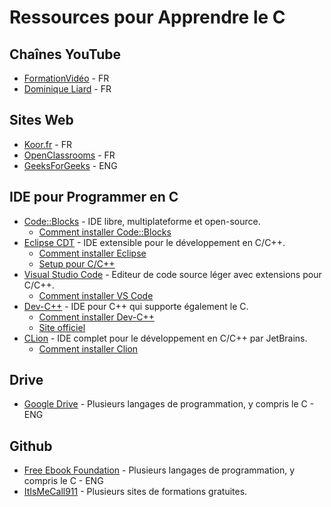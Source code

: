 # Ressources pour Apprendre le C

## Chaînes YouTube
- [FormationVidéo](https://www.youtube.com/@formation-video) - FR
- [Dominique Liard](https://www.youtube.com/@DominiqueLiard06) - FR
## Sites Web
- [Koor.fr](https://koor.fr/) - FR
- [OpenClassrooms](https://openclassrooms.com/fr/) - FR
- [GeeksForGeeks](https://www.geeksforgeeks.org/) - ENG
## IDE pour Programmer en C
- [Code::Blocks](http://www.codeblocks.org/) - IDE libre, multiplateforme et open-source.
  - [Comment installer Code::Blocks](https://www.youtube.com/watch?v=RCTAldZaosI)
- [Eclipse CDT](https://www.eclipse.org/cdt/) - IDE extensible pour le développement en C/C++.
  - [Comment installer Eclipse](https://www.youtube.com/watch?v=Ax8B20_Ipho)
  - [Setup pour C/C++](https://www.youtube.com/watch?v=zd0rsXe-WJg)
- [Visual Studio Code](https://code.visualstudio.com/) - Editeur de code source léger avec extensions pour C/C++.
  - [Comment installer VS Code](https://www.youtube.com/watch?v=-UEbHGufGTk)
- [Dev-C++](https://sourceforge.net/projects/orwelldevcpp/) - IDE pour C++ qui supporte également le C.
  - [Comment installer Dev-C++](https://www.youtube.com/watch?v=XJyPDRicHNw)
  - [Site officiel](https://www.bloodshed.net/devcpp.html)
- [CLion](https://www.jetbrains.com/clion/) - IDE complet pour le développement en C/C++ par JetBrains.
  - [Comment installer Clion](https://www.youtube.com/watch?v=pGdDt_Kw76A)
## Drive
- [Google Drive](https://drive.google.com/file/d/1vMGkHwZ1yW6oraN_XWdXzwspV_ojgbf6/view?usp=sharing) - Plusieurs langages de programmation, y compris le C - ENG
## Github
- [Free Ebook Foundation](https://github.com/EbookFoundation/free-programming-books/blob/main/books/free-programming-books-langs.md) - Plusieurs langages de programmation, y compris le C - ENG
- [ItIsMeCall911](https://github.com/ItIsMeCall911/Course-Piracy-Index) - Plusieurs sites de formations gratuites.
